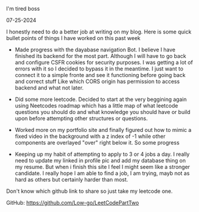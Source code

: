 I'm tired boss

07-25-2024

I honestly need to do a better job at writing on my blog. Here is some quick bullet points of things I have worked on this past week

* Made progress with the dayabase navigation Bot. I believe I have finished its backend for the most part. Although I will have to go back and configure CSFR cookies for security purposes. I was getting a lot of errors with it so I decided to bypass it in the meantime. I just want to connect it to a simple fronte and see it functioning before going back and correct stuff Like which CORS origin has permission to access backend and what not later.

* Did some more leetcode. Decided to start at the very beggining again using Neetcodes roadmap which has a little map of what leetcode questions you should do and what knowledge you should have or build upon before attempting other structures or questions.

* Worked more on my portfolio site and finally figured out how to mimic a fixed video in the background with a z index of -1 while other components are overlayed "over" right below it. So some progress

* Keeping up my habit of attempting to apply to 3 or 4 jobs a day. I really need to update my linked in profile pic and add my database thing on my resume. But when i finish this site I feel I might seem like a stronger candidate. I really hope I am able to find a job, I am trying, mayb not as hard as others but certainly harder than most.

Don't know which github link to share so just take my leetcode one.


GitHub: https://github.com/Low-go/LeetCodePartTwo